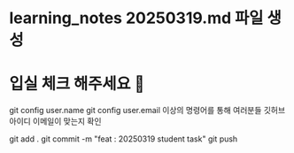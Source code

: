 # learning_notes 20250319.md 파일 생성
# 입실 체크 해주세요 💯

git config user.name
git config user.email
이상의 명령어를 통해 여러분들 깃허브 아이디
이메일이 맞는지 확인

git add .
git commit -m "feat : 20250319 student task"
git push